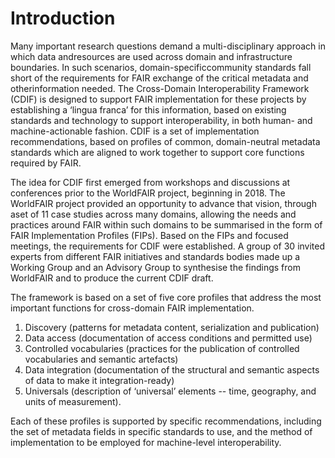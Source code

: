 # Introduction

Many important research questions demand a multi-disciplinary approach in which data andresources are used across domain and infrastructure boundaries. In such scenarios, domain-specificcommunity standards fall short of the requirements for FAIR exchange of the critical metadata and otherinformation needed. The Cross-Domain Interoperability Framework (CDIF) is designed to support FAIR implementation for these projects by establishing a ‘lingua franca’ for this information, based on existing standards and technology to support interoperability, in both human- and machine-actionable fashion. CDIF is a set of implementation recommendations, based on profiles of common, domain-neutral metadata standards which are aligned to work together to support core functions required by FAIR.  

The idea for CDIF first emerged from workshops and discussions at conferences prior to the WorldFAIR project, beginning in 2018. The WorldFAIR project provided an opportunity to advance that vision, through aset of 11 case studies across many domains, allowing the needs and practices around FAIR within such domains to be summarised in the form of FAIR Implementation Profiles (FIPs). Based on the FIPs and focused meetings, the requirements for CDIF were established. A group of 30 invited experts from different FAIR initiatives and standards bodies made up a Working Group and an Advisory Group to synthesise the findings from WorldFAIR and to produce the current CDIF draft. 

The framework is based on a set of five core profiles that address the most important functions for
cross-domain FAIR implementation.
1. Discovery (patterns for metadata content, serialization and publication)
2. Data access (documentation of access conditions and permitted use)
3. Controlled vocabularies (practices for the publication of controlled vocabularies and semantic
artefacts)
4. Data integration (documentation of the structural and semantic aspects of data to make it
integration-ready)
5. Universals (description of ‘universal’ elements -- time, geography, and units of measurement).

Each of these profiles is supported by specific recommendations, including the set of metadata fields in
specific standards to use, and the method of implementation to be employed for machine-level
interoperability.